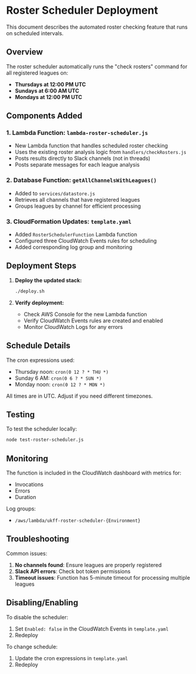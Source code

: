 # Roster Scheduler Deployment

This document describes the automated roster checking feature that runs on scheduled intervals.

## Overview

The roster scheduler automatically runs the "check rosters" command for all registered leagues on:
- **Thursdays at 12:00 PM UTC**
- **Sundays at 6:00 AM UTC** 
- **Mondays at 12:00 PM UTC**

## Components Added

### 1. Lambda Function: `lambda-roster-scheduler.js`
- New Lambda function that handles scheduled roster checking
- Uses the existing roster analysis logic from `handlers/checkRosters.js`
- Posts results directly to Slack channels (not in threads)
- Posts separate messages for each league analysis

### 2. Database Function: `getAllChannelsWithLeagues()`
- Added to `services/datastore.js`
- Retrieves all channels that have registered leagues
- Groups leagues by channel for efficient processing

### 3. CloudFormation Updates: `template.yaml`
- Added `RosterSchedulerFunction` Lambda function
- Configured three CloudWatch Events rules for scheduling
- Added corresponding log group and monitoring

## Deployment Steps

1. **Deploy the updated stack:**
   ```bash
   ./deploy.sh
   ```

2. **Verify deployment:**
   - Check AWS Console for the new Lambda function
   - Verify CloudWatch Events rules are created and enabled
   - Monitor CloudWatch Logs for any errors

## Schedule Details

The cron expressions used:
- Thursday noon: `cron(0 12 ? * THU *)`
- Sunday 6 AM: `cron(0 6 ? * SUN *)`
- Monday noon: `cron(0 12 ? * MON *)`

All times are in UTC. Adjust if you need different timezones.

## Testing

To test the scheduler locally:
```bash
node test-roster-scheduler.js
```

## Monitoring

The function is included in the CloudWatch dashboard with metrics for:
- Invocations
- Errors
- Duration

Log groups:
- `/aws/lambda/ukff-roster-scheduler-{Environment}`

## Troubleshooting

Common issues:
1. **No channels found**: Ensure leagues are properly registered
2. **Slack API errors**: Check bot token permissions
3. **Timeout issues**: Function has 5-minute timeout for processing multiple leagues

## Disabling/Enabling

To disable the scheduler:
1. Set `Enabled: false` in the CloudWatch Events in `template.yaml`
2. Redeploy

To change schedule:
1. Update the cron expressions in `template.yaml`
2. Redeploy
